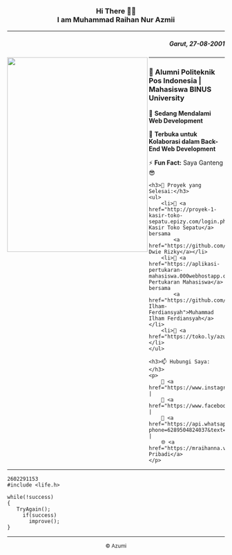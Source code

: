 <h3 align="center"><strong> Hi </strong> There 👋🏻 <br>I am Muhammad Raihan Nur Azmii</h3>
<hr>
<h5 align="right">Garut, 27-08-2001</h5>
<p align="center">
 <img align="left" width=325" height="450" src="https://cdn.discordapp.com/attachments/780423169328152610/928051434405122068/ssstiktok_1639065754.gif"><hr>
</p>
<div>
    <h3>🔭 Alumni Politeknik Pos Indonesia | Mahasiswa BINUS University</h3>
    <p>🌱 <strong>Sedang Mendalami Web Development</strong></p>
    <p>👯 <strong>Terbuka untuk Kolaborasi dalam Back-End Web Development</strong></p>
    <p>⚡ <strong>Fun Fact:</strong> Saya Ganteng 😎</p>

    <h3>📃 Proyek yang Selesai:</h3>
    <ul>
        <li>🎯 <a href="http://proyek-1-kasir-toko-sepatu.epizy.com/login.php">Aplikasi Kasir Toko Sepatu</a> bersama 
            <a href="https://github.com/aldodwrzy">Aldo Dwie Rizky</a></li>
        <li>🎯 <a href="https://aplikasi-pertukaran-mahasiswa.000webhostapp.com/">Aplikasi Pertukaran Mahasiswa</a> bersama 
            <a href="https://github.com/Muhammad-Ilham-Ferdiansyah">Muhammad Ilham Ferdiansyah</a></li>
        <li>🎯 <a href="https://toko.ly/azumitech">Azumitech</a></li>
    </ul>

    <h3>📫 Hubungi Saya:</h3>
    <p>
        📸 <a href="https://www.instagram.com/mraihanna1278.cs/">Instagram</a> |
        📘 <a href="https://www.facebook.com/raihan.nurazmii">Facebook</a> |
        💬 <a href="https://api.whatsapp.com/send?phone=6289504824037&text=Hai%20Azumi%2C%20I%20know%20your%20phone%20number%20on%20Github">WhatsApp</a> |
        🌐 <a href="https://mraihanna.vercel.app/">Website Pribadi</a>
    </p>
</div>

---

```
2602291153
#include <life.h>

while(!success)
{
   TryAgain();
     if(success)
       improve();
}
```
<hr>
<p align="center"><small>&copy; Azumi</small></p>
